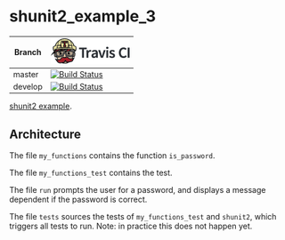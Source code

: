 # shunit2_example_3

Branch|[![Travis CI logo](TravisCI.png)](https://travis-ci.org)
---|---
master|[![Build Status](https://travis-ci.org/richelbilderbeek/shunit2_example_3.svg?branch=master)](https://travis-ci.org/richelbilderbeek/shunit2_example_3)
develop|[![Build Status](https://travis-ci.org/richelbilderbeek/shunit2_example_3.svg?branch=develop)](https://travis-ci.org/richelbilderbeek/shunit2_example_3)

[shunit2 example](https://github.com/richelbilderbeek/shunit2_examples).

## Architecture

The file `my_functions` contains the function `is_password`.

The file `my_functions_test` contains the test.

The file `run` prompts the user for a password, and displays a message dependent if the password is correct.

The file `tests` sources the tests of `my_functions_test` and `shunit2`, which triggers all tests to run.
Note: in practice this does not happen yet.

